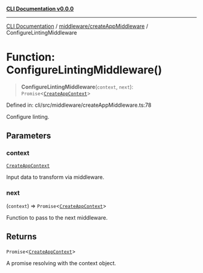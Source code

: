 [**CLI Documentation v0.0.0**](../../../README.md)

***

[CLI Documentation](../../../modules.md) / [middleware/createAppMiddleware](../README.md) / ConfigureLintingMiddleware

# Function: ConfigureLintingMiddleware()

> **ConfigureLintingMiddleware**(`context`, `next`): `Promise`\<[`CreateAppContext`](../../../commands/InitCommand/interfaces/CreateAppContext.md)\>

Defined in: cli/src/middleware/createAppMiddleware.ts:78

Configure linting.

## Parameters

### context

[`CreateAppContext`](../../../commands/InitCommand/interfaces/CreateAppContext.md)

Input data to transform via middleware.

### next

(`context`) => `Promise`\<[`CreateAppContext`](../../../commands/InitCommand/interfaces/CreateAppContext.md)\>

Function to pass to the next middleware.

## Returns

`Promise`\<[`CreateAppContext`](../../../commands/InitCommand/interfaces/CreateAppContext.md)\>

A promise resolving with the context object.
